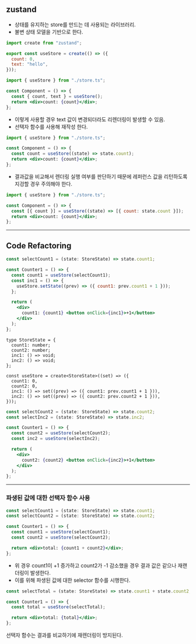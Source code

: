 ## zustand

- 상태를 유지하는 store를 만드는 데 사용되는 라이브러리.
- 불변 상태 모델을 기반으로 한다.

```jsx
import create from "zustand";

export const useStore = create(() => ({
  count: 0,
  text: "hello",
}));
```

```jsx
import { useStore } from "./store.ts";

const Component = () => {
  const { count, text } = useStore();
  return <div>count: {count}</div>;
};
```

- 이렇게 사용할 경우 text 값이 변경되더라도 리렌더링이 발생할 수 있음.
- 선택자 함수를 사용해 재작성 한다.

```jsx
import { useStore } from "./store.ts";

const Component = () => {
  const count = useStore((state) => state.count);
  return <div>count: {count}</div>;
};
```

- 결과값을 비교해서 렌더링 실행 여부를 판단하기 때문에 레퍼런스 값을 리턴하도록 지겅할 경우 주의해야 한다.

```jsx
import { useStore } from "./store.ts";

const Component = () => {
  const [{ count }] = useStore((state) => [{ count: state.count }]);
  return <div>count: {count}</div>;
};
```

---

## Code Refactoring

```jsx
const selectCount1 = (state: StoreState) => state.count1;

const Counter1 = () => {
  const count1 = useStore(selectCount1);
  const inc1 = () => {
    useStore.setState((prev) => ({ count1: prev.count1 + 1 }));
  };

  return (
    <div>
      count1: {count1} <button onClick={inc1}>+1</button>
    </div>
  );
};
```

```tsx
type StoreState = {
  count1: number;
  count2: number;
  inc1: () => void;
  inc2: () => void;
};

const useStore = create<StoreState>((set) => ({
  count1: 0,
  count2: 0,
  inc1: () => set((prev) => ({ count1: prev.count1 + 1 })),
  inc2: () => set((prev) => ({ count2: prev.count2 + 1 })),
}));
```

```jsx
const selectCount2 = (state: StoreState) => state.count2;
const selectInc2 = (state: StoreState) => state.inc2;

const Counter1 = () => {
  const count2 = useStore(selectCount2);
  const inc2 = useStore(selectInc2);

  return (
    <div>
      count2: {count2} <button onClick={inc2}>+1</button>
    </div>
  );
};
```

---

### 파생된 값에 대한 선택자 함수 사용

```jsx
const selectCount1 = (state: StoreState) => state.count1;
const selectCount2 = (state: StoreState) => state.count2;

const Counter1 = () => {
  const count1 = useStore(selectCount1);
  const count2 = useStore(selectCount2);

  return <div>total: {count1 + count2}</div>;
};
```

- 위 경우 count1이 +1 증가하고 count2가 -1 감소했을 경우 결과 값은 같으나 재랜더링이 발생한다.
- 이를 위해 파생된 값에 대한 selector 함수를 시행한다.

```jsx
const selectTotal = (state: StoreState) => state.count1 + state.count2;

const Counter1 = () => {
  const total = useStore(selectTotal);

  return <div>total: {total}</div>;
};
```

선택자 함수는 결과를 비교하기에 재렌더링이 방지된다.
